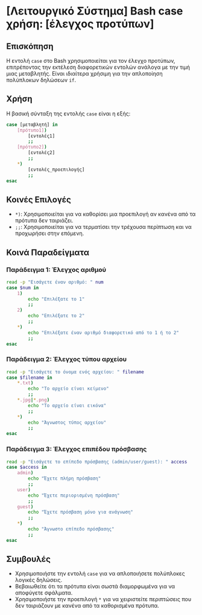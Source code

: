 # [Λειτουργικό Σύστημα] Bash case χρήση: [έλεγχος προτύπων]

## Επισκόπηση
Η εντολή `case` στο Bash χρησιμοποιείται για τον έλεγχο προτύπων, επιτρέποντας την εκτέλεση διαφορετικών εντολών ανάλογα με την τιμή μιας μεταβλητής. Είναι ιδιαίτερα χρήσιμη για την απλοποίηση πολύπλοκων δηλώσεων `if`.

## Χρήση
Η βασική σύνταξη της εντολής `case` είναι η εξής:

```bash
case [μεταβλητή] in
    [πρότυπο1])
        [εντολές1]
        ;;
    [πρότυπο2])
        [εντολές2]
        ;;
    *)
        [εντολές_προεπιλογής]
        ;;
esac
```

## Κοινές Επιλογές
- `*)`: Χρησιμοποιείται για να καθορίσει μια προεπιλογή αν κανένα από τα πρότυπα δεν ταιριάζει.
- `;;`: Χρησιμοποιείται για να τερματίσει την τρέχουσα περίπτωση και να προχωρήσει στην επόμενη.

## Κοινά Παραδείγματα

### Παράδειγμα 1: Έλεγχος αριθμού
```bash
read -p "Εισάγετε έναν αριθμό: " num
case $num in
    1)
        echo "Επιλέξατε το 1"
        ;;
    2)
        echo "Επιλέξατε το 2"
        ;;
    *)
        echo "Επιλέξατε έναν αριθμό διαφορετικό από το 1 ή το 2"
        ;;
esac
```

### Παράδειγμα 2: Έλεγχος τύπου αρχείου
```bash
read -p "Εισάγετε το όνομα ενός αρχείου: " filename
case $filename in
    *.txt)
        echo "Το αρχείο είναι κείμενο"
        ;;
    *.jpg|*.png)
        echo "Το αρχείο είναι εικόνα"
        ;;
    *)
        echo "Άγνωστος τύπος αρχείου"
        ;;
esac
```

### Παράδειγμα 3: Έλεγχος επιπέδου πρόσβασης
```bash
read -p "Εισάγετε το επίπεδο πρόσβασης (admin/user/guest): " access
case $access in
    admin)
        echo "Έχετε πλήρη πρόσβαση"
        ;;
    user)
        echo "Έχετε περιορισμένη πρόσβαση"
        ;;
    guest)
        echo "Έχετε πρόσβαση μόνο για ανάγνωση"
        ;;
    *)
        echo "Άγνωστο επίπεδο πρόσβασης"
        ;;
esac
```

## Συμβουλές
- Χρησιμοποιήστε την εντολή `case` για να απλοποιήσετε πολύπλοκες λογικές δηλώσεις.
- Βεβαιωθείτε ότι τα πρότυπα είναι σωστά διαμορφωμένα για να αποφύγετε σφάλματα.
- Χρησιμοποιήστε την προεπιλογή `*` για να χειριστείτε περιπτώσεις που δεν ταιριάζουν με κανένα από τα καθορισμένα πρότυπα.